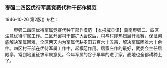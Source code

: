 ### 枣强二四区优待军属竞赛代种干部作模范

1946-10-26
第2版()
专栏：

　　枣强二四区优待军属竞赛代种干部作模范
    【本报威县讯】冀南枣强二、四区注意优待军属工作。二区开罢村干部扩大会议后，村与村即热烈展开竞赛，保证彻底解决军属困难，全区两天内为军属代耕麦田五百六十五亩，解决军属困难六十余件。四区村干部在优待军属工作中，起模范作用。居家庄作的最好，武委会主任居殿亭，常到地里征求军属意见。今年军属的谷子早早的进了家，麦地也全都耕种上了。

